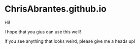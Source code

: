 # ChrisAbrantes.github.io

Hi!

I hope that you gius can use this well!

If you see anything that looks weird, please give me a heads up!
